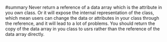 #summary
Never return a reference of a data array which is the attribute in you own class. Or it will expose the internal representation of the class, which mean users can change the data or attributes in your class through the reference, and it will lead to a lot of problems.
You should return the copy of the data array in you class to usrs rather than the reference of the data array directly.
